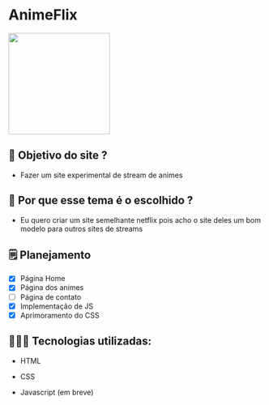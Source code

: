 # AnimeFlix

<img src="https://i.imgur.com/33YZKXl.jpg" alt="" width="200"/>

## 💭 Objetivo do site ?
 
 * Fazer um site experimental de stream de animes

## 🧐 Por que esse tema é o escolhido ? 
 
 * Eu quero criar um site semelhante netflix pois acho o site deles um bom modelo para outros sites de streams
 
## 🗒️ Planejamento

- [x] Página Home
- [x] Página dos animes
- [ ] Página de contato
- [x] Implementação de JS
- [x] Aprimoramento do CSS

## 👨🏻‍💻 Tecnologias utilizadas: 

* HTML 

* CSS 

* Javascript (em breve)
